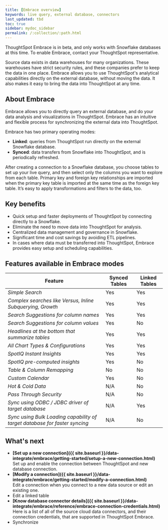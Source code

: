 ```yaml
---
title: [Embrace overview]
keywords: live query, external database, connectors
last_updated: tbd
toc: true
sidebar: mydoc_sidebar
permalink: /:collection/:path.html
---
```

ThoughtSpot Embrace is in beta, and only works with Snowflake databases at this time. To enable Embrace, contact your ThoughtSpot representative.

Source data exists in data warehouses for many organizations. These warehouses have strict security rules, and these companies prefer to keep the data in one place. Embrace allows you to use ThoughtSpot's analytical capabilities directly on the external database, without moving the data. It also makes it easy to bring the data into ThoughtSpot at any time.

## About Embrace

Embrace allows you to directly query an external database, and do your data analysis and visualizations in ThoughtSpot. Embrace has an intuitive and flexible process for synchronizing the external data into ThoughtSpot.

Embrace has two primary operating modes:
- **Linked**: queries from ThoughtSpot run directly on the external Snowflake database.
- **Synced**: data transfers from Snowflake into ThoughtSpot, and is periodically refreshed.

After creating a connection to a Snowflake database, you choose tables to set up your live query, and then select only the columns you want to explore from each table. Primary key and foreign key relationships are imported when the primary key table is imported at the same time as the foreign key table. It’s easy to apply transformations and filters to the data, too.

## Key benefits
- Quick setup and faster deployments of ThoughtSpot by connecting directly to a Snowflake.
- Eliminate the need to move data into ThoughtSpot for analysis.
- Centralized data management and governance in Snowflake.
- Significant time and cost savings by avoiding ETL pipelines.
- In cases where data must be transferred into ThoughtSpot, Embrace provides easy setup and scheduling capabilities.

## Features available in Embrace modes

| Feature |  Synced Tables | Linked Tables |
|---|---|---|
| *Simple Search* | Yes | Yes |
| *Complex searches like Versus, Inline Subquerying, Growth* | Yes | Yes |
| *Search Suggestions for column names* | Yes | Yes |
| *Search Suggestions for column values* | Yes | No |
| *Headlines at the bottom that summarize tables* | Yes | Yes |
| *All Chart Types & Configurations* | Yes | Yes |
| *SpotIQ Instant Insights* | Yes | Yes |
| *SpotIQ pre-computed insights* | Yes | No |
| *Table & Column Remapping* | No | No |
| *Custom Calendar* | Yes | No |
| *Hot & Cold Data* | N/A | No |
| *Pass Through Security* | N/A | No |
| *Sync using ODBC / JDBC driver of target database* | N/A | Yes |
| *Sync using Bulk Loading capability of target database for faster syncing* | N/A | No |

## What's next

-   **[Set up a new connection]({{ site.baseurl }}/data-integrate/embrace/getting-started/setup-a-new-connection.html)**  
Set up and enable the connection between ThoughtSpot and new database connection.
-   **[Modify a connection]({{ site.baseurl }}/data-integrate/embrace/getting-started/modify-a-connection.html)**  
Edit a connection when you connect to a new data source or edit an existing one.
- Edit a linked table
-   **[Know database connector details]({{ site.baseurl }}/data-integrate/embrace/reference/embrace-connection-credentials.html)**  
Here is a list of all of the source cloud data connectors, and their connection credentials, that are supported in ThoughtSpot Embrace.
- Synchronize
